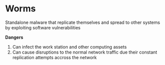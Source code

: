 # Worms

Standalone malware that replicate themselves and spread to other systems by exploiting software vulnerabilities

**Dangers**
1. Can infect the work station and other computing assets
2. Can cause disruptions to the normal network traffic due their constant replication attempts accross the network